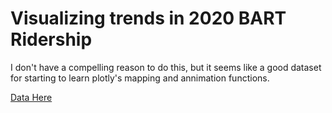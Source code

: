 # Visualizing trends in 2020 BART Ridership

I don't have a compelling reason to do this, but it seems like a good dataset
for starting to learn plotly's mapping and annimation functions.

[Data Here](http://64.111.127.166/origin-destination/date-hour-soo-dest-2020.csv.gz)
